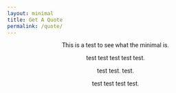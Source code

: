 ```yaml
---
layout: minimal
title: Get A Quote
permalink: /quote/
---
```

This is a test to see what the minimal is.

test test test test test.

test test.
test.


test test test test.


<link href="https://fonts.googleapis.com/css2?family=Roboto:wght@400;700&display=swap" rel="stylesheet">



<style>
.intro-header .page-heading h1{
	font-size: 2.25rem;
}

p{
	text-align: center;
	font-family: 'Roboto', sans-serif;
}
</style>
